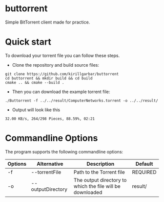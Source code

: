 # buttorrent
Simple BitTorrent client made for practice.

 Quick start
==========================
To download your torrent file you can follow these steps.
- Clone the repository and build source files:
```console
git clone https://github.com/kirillgarbar/buttorrent
cd buttorrent && mkdir build && cd build
cmake .. && cmake --build .
```
- Then you can download the example torrent file:
```console
./Buttorrent -f ../../result/ComputerNetworks.torrent -o ../../result/
```
- Output will look like this
```console
32.00 KB/s, 264/298 Pieces, 88.59%, 02:21
```
Commandline Options
==========================
The program supports the following commandline options:

| Options | Alternative    | Description                                                                                        | Default            |
|---------|----------------|----------------------------------------------------------------------------------------------------|--------------------|
| -f      | --torrentFile | Path to the Torrent file                                                                           | REQUIRED           |
| -o      | --outputDirectory   | The output directory to which the file will be downloaded                                    | result/           |
